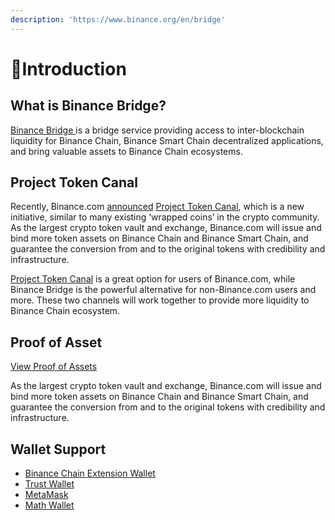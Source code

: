 ```yaml
---
description: 'https://www.binance.org/en/bridge'
---
```


# 👋Introduction

## What is Binance Bridge?

[Binance Bridge ](https://www.binance.org/en/bridge)is a bridge service providing access to inter-blockchain liquidity for Binance Chain, Binance Smart Chain decentralized applications, and bring valuable assets to Binance Chain ecosystems.

## Project Token Canal

Recently, Binance.com [announced](https://www.binance.com/en/support/articles/daca7c991d5f4c45a4d1083f70912515) [Project Token Canal](https://www.binance.org/en/blog/binance-presents-project-token-canal-2/), which is a new initiative, similar to many existing ‘wrapped coins’ in the crypto community. As the largest crypto token vault and exchange, Binance.com will issue and bind more token assets on Binance Chain and Binance Smart Chain, and guarantee the conversion from and to the original tokens with credibility and infrastructure.

[Project Token Canal](https://www.binance.org/en/blog/binance-presents-project-token-canal-2/) is a great option for users of Binance.com, while Binance Bridge is the powerful alternative for non-Binance.com users and more. These two channels will work together to provide more liquidity to Binance Chain ecosystem.

## Proof of Asset

 [View Proof of Assets](https://www.binance.org/en/assets-proof)

As the largest crypto token vault and exchange, Binance.com will issue and bind more token assets on Binance Chain and Binance Smart Chain, and guarantee the conversion from and to the original tokens with credibility and infrastructure.

## Wallet Support

* [Binance Chain Extension Wallet](https://binance-wallet.gitbook.io/binance-chain-extension-wallet/)
* [Trust Wallet](https://community.trustwallet.com/t/how-to-peg-out-tokens-from-binance-smart-chain/73517)
* [MetaMask](https://www.metamask.io)
* [Math Wallet](https://twitter.com/MathWallet/status/1349879468437905408)

## 







